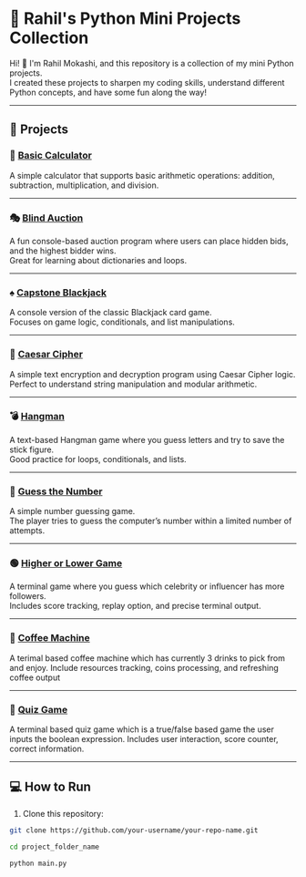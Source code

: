 # 🚀 Rahil's Python Mini Projects Collection

Hi! 👋 I'm Rahil Mokashi, and this repository is a collection of my mini Python projects.  
I created these projects to sharpen my coding skills, understand different Python concepts, and have some fun along the way!  

---

## 🌟 Projects

### 🔢 [Basic Calculator](./basic_calculator)
A simple calculator that supports basic arithmetic operations: addition, subtraction, multiplication, and division.

---

### 🎭 [Blind Auction](./blind_auction)
A fun console-based auction program where users can place hidden bids, and the highest bidder wins.  
Great for learning about dictionaries and loops.

---

### ♠️ [Capstone Blackjack](./capstone_blackjack)
A console version of the classic Blackjack card game.  
Focuses on game logic, conditionals, and list manipulations.

---

### 🔐 [Caesar Cipher](./ceasar%20cipher)
A simple text encryption and decryption program using Caesar Cipher logic.  
Perfect to understand string manipulation and modular arithmetic.

---

### 💣 [Hangman](./hangman)
A text-based Hangman game where you guess letters and try to save the stick figure.  
Good practice for loops, conditionals, and lists.

---

### 🎯 [Guess the Number](./guess_the_no)
A simple number guessing game.  
The player tries to guess the computer’s number within a limited number of attempts.

---

### 🟢 [Higher or Lower Game](./higher_lower_game)
A terminal game where you guess which celebrity or influencer has more followers.  
Includes score tracking, replay option, and precise terminal output.

---

### 🍵 [Coffee Machine](./coffee_machine/)
A terimal based coffee machine which has currently 3 drinks to pick from and enjoy.
Include resources tracking, coins processing, and refreshing coffee output

---

### 🧠 [Quiz Game](./quiz_game/)
A terminal based quiz game which is a true/false based game the user inputs the boolean expression. Includes user interaction, score counter, correct information.

---

## 💻 How to Run

1. Clone this repository:

```bash
git clone https://github.com/your-username/your-repo-name.git

cd project_folder_name

python main.py


